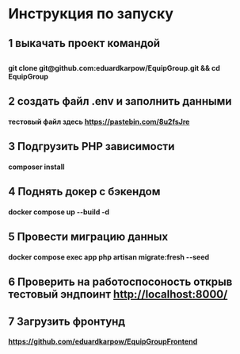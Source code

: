 <h1>Инструкция по запуску</h1>
<h2>1 выкачать проект командой<h2>
<h4>git clone git@github.com:eduardkarpow/EquipGroup.git && cd EquipGroup</h4>
<h2>2 создать файл .env и заполнить данными</h2>
<h4>тестовый файл здесь <a href="https://pastebin.com/8u2fsJre">https://pastebin.com/8u2fsJre</a></h4>
<h2>3 Подгрузить PHP зависимости</h2>
<h4>composer install</h4>
<h2>4 Поднять докер с бэкендом</h2>
<h4>docker compose up --build -d</h4>
<h2>5 Провести миграцию данных</h2>
<h4>docker compose exec app php artisan migrate:fresh --seed</h4>
<h2>6 Проверить на работоспосоность открыв тестовый эндпоинт <a href="http://localhost:8000/">http://localhost:8000/</a></h2>

<h2>7 Загрузить фронтунд</h2>
<h4><a href="https://github.com/eduardkarpow/EquipGroupFrontend">https://github.com/eduardkarpow/EquipGroupFrontend</a></h4>
